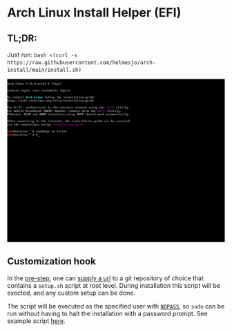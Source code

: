 # Arch Linux Install Helper (EFI)

## TL;DR:

Just run:
`bash <(curl -s https://raw.githubusercontent.com/helmesjo/arch-install/main/install.sh)`

![](examples/arch-install.gif)

## Customization hook
In the [pre-step](https://github.com/helmesjo/arch-install/blob/65c660bb3e13a03bad2d0a848f3232a2c7791df4/install.sh#L71-L119), one can [supply a url](https://github.com/helmesjo/arch-install/blob/65c660bb3e13a03bad2d0a848f3232a2c7791df4/install.sh#L102-L104) to a git repository of choice that contains a `setup.sh` script at root level. During installation this script will be exected, and any custom setup can be done.

The script will be executed as the specified user with [`NOPASS`](https://github.com/helmesjo/arch-install/blob/65c660bb3e13a03bad2d0a848f3232a2c7791df4/install.sh#L333-L352), so `sudo` can be run without having to halt the installation with a password prompt. See example script [here](https://github.com/helmesjo/dotfiles/blob/45f556d75bb3f448752ed141867c0035e17713bd/setup.sh).
